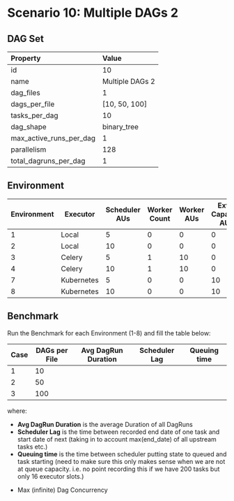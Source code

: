 # Scenario 10: Multiple DAGs 2

## DAG Set
<!--- CASE_TABLE_START -->
| Property                | Value           |
|:------------------------|:----------------|
| id                      | 10              |
| name                    | Multiple DAGs 2 |
| dag_files               | 1               |
| dags_per_file           | [10, 50, 100]   |
| tasks_per_dag           | 10              |
| dag_shape               | binary_tree     |
| max_active_runs_per_dag | 1               |
| parallelism             | 128             |
| total_dagruns_per_dag   | 1               |
<!--- CASE_TABLE_END -->

## Environment

| Environment | Executor   | Scheduler AUs | Worker Count | Worker AUs | Extra Capacity AUs | Webserver AUs |
|-------------|------------|---------------|--------------|------------|--------------------|---------------|
| 1           | Local      | 5             | 0            | 0          | 0                  | 5             |
| 2           | Local      | 10            | 0            | 0          | 0                  | 5             |
| 3           | Celery     | 5             | 1            | 10         | 0                  | 5             |
| 4           | Celery     | 10            | 1            | 10         | 0                  | 5             |
| 7           | Kubernetes | 5             | 0            | 0          | 10                 | 5             |
| 8           | Kubernetes | 10            | 0            | 0          | 10                 | 5             |


## Benchmark

Run the Benchmark for each Environment (1-8) and fill the table below:

| Case | DAGs per File | Avg DagRun Duration | Scheduler Lag | Queuing time |
|------|---------------|---------------------|---------------|--------------|
| 1    | 10            |                     |               |              |
| 2    | 50            |                     |               |              |
| 3    | 100           |                     |               |              |

where:

- **Avg DagRun Duration** is the average Duration of all DagRuns
- **Scheduler Lag** is the time between recorded end date of one task and start date of next (taking in to
account max(end_date) of all upstream tasks etc.)
- **Queuing time** is the time between scheduler putting state to queued and task starting (need to make
sure this only makes sense when we are not at queue capacity. i.e. no point recording this if we have 200 tasks but only 16 executor slots.)
* Max (infinite) Dag Concurrency
